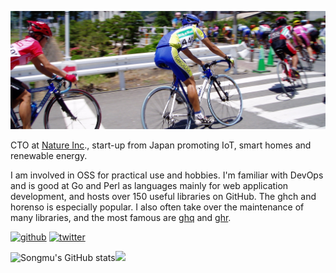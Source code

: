![](https://raw.githubusercontent.com/Songmu/Songmu/main/images/2004-06-05-race.jpg)

CTO at [Nature Inc](https://en.nature.global/)., start-up from Japan promoting IoT, smart homes and renewable energy.

I am involved in OSS for practical use and hobbies.
I'm familiar with DevOps and is good at Go and Perl as languages mainly for web application development, and hosts over 150 useful libraries on GitHub. The ghch and horenso is especially popular.
I also often take over the maintenance of many libraries, and the most famous are [ghq](https://github.com/x-motemen/ghq) and [ghr](https://github.com/tcnksm/ghr).

[![github](https://img.shields.io/github/followers/Songmu?label=Follow%20%40Songmu&style=social)](https://github.com/Songmu)
[![twitter](https://img.shields.io/twitter/follow/Songmu?style=social)](https://twitter.com/Songmu)

![Songmu's GitHub stats](https://github-readme-stats.vercel.app/api?username=Songmu&show_icons=true&count_private=true)![](https://github-readme-stats.vercel.app/api/top-langs/?username=Songmu&layout=compact)
